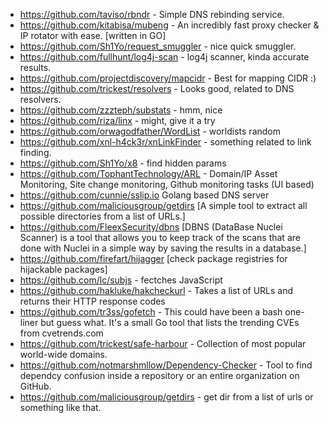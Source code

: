 * https://github.com/taviso/rbndr - Simple DNS rebinding service.
* https://github.com/kitabisa/mubeng - An incredibly fast proxy checker & IP rotator with ease. [written in GO]
* https://github.com/Sh1Yo/request_smuggler - nice quick smuggler.
* https://github.com/fullhunt/log4j-scan - log4j scanner, kinda accurate results.
* https://github.com/projectdiscovery/mapcidr - Best for mapping CIDR :)
* https://github.com/trickest/resolvers - Looks good, related to DNS resolvers.
* https://github.com/zzzteph/substats - hmm, nice 
* https://github.com/riza/linx - might, give it a try 
* https://github.com/orwagodfather/WordList - worldists random
* https://github.com/xnl-h4ck3r/xnLinkFinder - something related to link finding.
* https://github.com/Sh1Yo/x8 - find hidden params
* https://github.com/TophantTechnology/ARL - Domain/IP Asset Monitoring, Site change monitoring, Github monitoring tasks (UI based)
* https://github.com/cunnie/sslip.io Golang based DNS server
* https://github.com/maliciousgroup/getdirs [A simple tool to extract all possible directories from a list of URLs.]
* https://github.com/FleexSecurity/dbns [DBNS (DataBase Nuclei Scanner) is a tool that allows you to keep track of the scans that are done with Nuclei in a simple way by saving the results in a database.]
* https://github.com/firefart/hijagger [check package registries for hijackable packages]
* https://github.com/lc/subjs - fectches JavaScript
* https://github.com/hakluke/hakcheckurl - Takes a list of URLs and returns their HTTP response codes
* https://github.com/tr3ss/gofetch - This could have been a bash one-liner but guess what. It's a small Go tool that lists the trending CVEs from cvetrends.com
* https://github.com/trickest/safe-harbour - Collection of most popular world-wide domains.
* https://github.com/notmarshmllow/Dependency-Checker - Tool to find dependcy confusion inside a repository or an entire organization on GitHub.
* https://github.com/maliciousgroup/getdirs - get dir from a list of urls or something like that.
